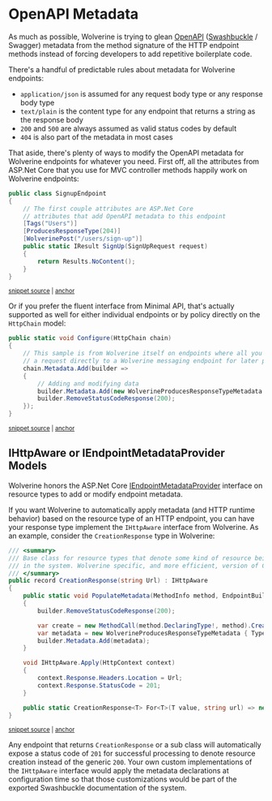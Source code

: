 # OpenAPI Metadata

As much as possible, Wolverine is trying to glean [OpenAPI](https://www.openapis.org/) ([Swashbuckle](https://learn.microsoft.com/en-us/aspnet/core/tutorials/getting-started-with-swashbuckle?view=aspnetcore-7.0&tabs=visual-studio) / Swagger) metadata from the method signature
of the HTTP endpoint methods instead of forcing developers to add repetitive boilerplate code.

There's a handful of predictable rules about metadata for Wolverine endpoints:

* `application/json` is assumed for any request body type or any response body type
* `text/plain` is the content type for any endpoint that returns a string as the response body
* `200` and `500` are always assumed as valid status codes by default
* `404` is also part of the metadata in most cases

That aside, there's plenty of ways to modify the OpenAPI metadata for Wolverine endpoints for whatever you need. First off,
all the attributes from ASP.Net Core that you use for MVC controller methods happily work on Wolverine endpoints:

<!-- snippet: sample_using_openapi_attributes -->
<a id='snippet-sample_using_openapi_attributes'></a>
```cs
public class SignupEndpoint
{
    // The first couple attributes are ASP.Net Core 
    // attributes that add OpenAPI metadata to this endpoint
    [Tags("Users")]
    [ProducesResponseType(204)]
    [WolverinePost("/users/sign-up")]
    public static IResult SignUp(SignUpRequest request)
    {
        return Results.NoContent();
    }
}
```
<sup><a href='https://github.com/JasperFx/wolverine/blob/main/src/Http/WolverineWebApi/SignupEndpoint.cs#L6-L21' title='Snippet source file'>snippet source</a> | <a href='#snippet-sample_using_openapi_attributes' title='Start of snippet'>anchor</a></sup>
<!-- endSnippet -->

Or if you prefer the fluent interface from Minimal API, that's actually supported as well for either individual endpoints or by 
policy directly on the `HttpChain` model:

<!-- snippet: sample_programmatic_one_off_openapi_metadata -->
<a id='snippet-sample_programmatic_one_off_openapi_metadata'></a>
```cs
public static void Configure(HttpChain chain)
{
    // This sample is from Wolverine itself on endpoints where all you do is forward
    // a request directly to a Wolverine messaging endpoint for later processing
    chain.Metadata.Add(builder =>
    {
        // Adding and modifying data
        builder.Metadata.Add(new WolverineProducesResponseTypeMetadata { StatusCode = 202, Type = null });
        builder.RemoveStatusCodeResponse(200);
    });
}
```
<sup><a href='https://github.com/JasperFx/wolverine/blob/main/src/Http/Wolverine.Http/Runtime/PublishingEndpoint.cs#L15-L29' title='Snippet source file'>snippet source</a> | <a href='#snippet-sample_programmatic_one_off_openapi_metadata' title='Start of snippet'>anchor</a></sup>
<!-- endSnippet -->

## IHttpAware or IEndpointMetadataProvider Models

Wolverine honors the ASP.Net Core [IEndpointMetadataProvider](https://learn.microsoft.com/en-us/dotnet/api/microsoft.aspnetcore.http.metadata.iendpointmetadataprovider?view=aspnetcore-7.0)
interface on resource types to add or modify endpoint metadata.

If you want Wolverine to automatically apply metadata (and HTTP runtime behavior) based on the resource type of 
an HTTP endpoint, you can have your response type implement the `IHttpAware` interface from Wolverine. As an example, 
consider the `CreationResponse` type in Wolverine:

<!-- snippet: sample_CreationResponse -->
<a id='snippet-sample_creationresponse'></a>
```cs
/// <summary>
/// Base class for resource types that denote some kind of resource being created
/// in the system. Wolverine specific, and more efficient, version of Created<T> from ASP.Net Core
/// </summary>
public record CreationResponse(string Url) : IHttpAware
{
    public static void PopulateMetadata(MethodInfo method, EndpointBuilder builder)
    {
        builder.RemoveStatusCodeResponse(200);

        var create = new MethodCall(method.DeclaringType!, method).Creates.FirstOrDefault()?.VariableType;
        var metadata = new WolverineProducesResponseTypeMetadata { Type = create, StatusCode = 201 };
        builder.Metadata.Add(metadata);
    }

    void IHttpAware.Apply(HttpContext context)
    {
        context.Response.Headers.Location = Url;
        context.Response.StatusCode = 201;
    }

    public static CreationResponse<T> For<T>(T value, string url) => new CreationResponse<T>(url, value);
}
```
<sup><a href='https://github.com/JasperFx/wolverine/blob/main/src/Http/Wolverine.Http/IHttpAware.cs#L80-L106' title='Snippet source file'>snippet source</a> | <a href='#snippet-sample_creationresponse' title='Start of snippet'>anchor</a></sup>
<!-- endSnippet -->

Any endpoint that returns `CreationResponse` or a sub class will automatically expose a status code of `201` for successful
processing to denote resource creation instead of the generic `200`. Your own custom implementations of the `IHttpAware`
interface would apply the metadata declarations at configuration time so that those customizations would be part of the
exported Swashbuckle documentation of the system.
